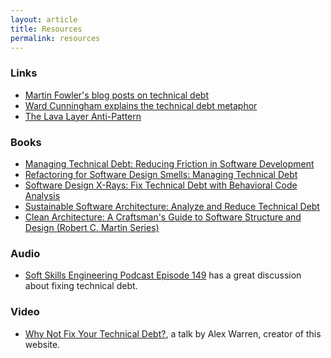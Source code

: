 ```yaml
---
layout: article
title: Resources
permalink: resources
---
```


### Links

- [Martin Fowler's blog posts on technical debt](https://martinfowler.com/tags/technical%20debt.html)
- [Ward Cunningham explains the technical debt metaphor](http://wiki.c2.com/?WardExplainsDebtMetaphor)
- [The Lava Layer Anti-Pattern](http://mikehadlow.blogspot.com/2014/12/the-lava-layer-anti-pattern.html)

### Books

- <a target="_blank" href="https://www.ethicalbooksearch.com/uk/books/m/ol:OL20153164W-is:9780135645932/managing-technical-debt-philippe-kruchten-robert-nord-ipek-ozkaya">Managing Technical Debt: Reducing Friction in Software Development</a>
- <a target="_blank" href="https://www.ethicalbooksearch.com/uk/books/m/ol:OL20714821W-is:9780128013977/refactoring-for-software-design-smells-girish-suryanarayana-ganesh-samarthyam-tushar-sharma">Refactoring for Software Design Smells: Managing Technical Debt</a>
- <a target="_blank" href="https://www.ethicalbooksearch.com/uk/books/m/is:9781680505801/software-design-x-rays-adam-tornhill">Software Design X-Rays: Fix Technical Debt with Behavioral Code Analysis</a>
- <a target="_blank" href="https://www.ethicalbooksearch.com/uk/books/m/is:9781681985695/sustainable-software-architecture-carola-lilienthal">Sustainable Software Architecture: Analyze and Reduce Technical Debt</a>
- <a target="_blank" href="https://www.ethicalbooksearch.com/uk/books/m/ol:OL19809141W-is:9780134494166-is:9783958457249/clean-architecture-robert-c-martin">Clean Architecture: A Craftsman's Guide to Software Structure and Design (Robert C. Martin Series)</a>

### Audio

- [Soft Skills Engineering Podcast Episode 149](https://softskills.audio/2019/03/18/episode-149-how-to-get-my-engineering-career-back-on-track-and-how-to-thrive-in-a-heavy-process-environment/) has a great discussion about fixing technical debt.

### Video

- [Why Not Fix Your Technical Debt?](https://www.youtube.com/watch?v=TNcJqyNWTNY), a talk by Alex Warren, creator of this website.